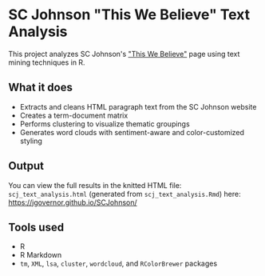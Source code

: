 # SC Johnson "This We Believe" Text Analysis
This project analyzes SC Johnson's ["This We Believe"](https://www.scjohnson.com/en/about-us/this-we-believe) page using text mining techniques in R.

## What it does
- Extracts and cleans HTML paragraph text from the SC Johnson website
- Creates a term-document matrix
- Performs clustering to visualize thematic groupings
- Generates word clouds with sentiment-aware and color-customized styling

## Output
You can view the full results in the knitted HTML file: `scj_text_analysis.html` (generated from `scj_text_analysis.Rmd`) here: https://jgovernor.github.io/SCJohnson/

## Tools used
- R
- R Markdown
- `tm`, `XML`, `lsa`, `cluster`, `wordcloud`, and `RColorBrewer` packages
